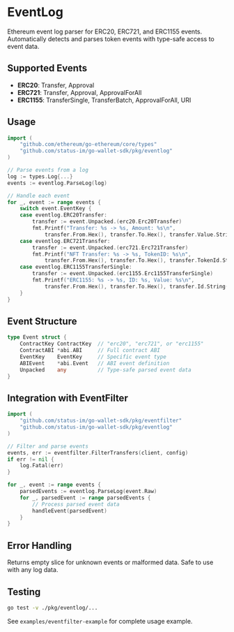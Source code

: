 # EventLog

Ethereum event log parser for ERC20, ERC721, and ERC1155 events. Automatically detects and parses token events with type-safe access to event data.

## Supported Events

- **ERC20**: Transfer, Approval
- **ERC721**: Transfer, Approval, ApprovalForAll  
- **ERC1155**: TransferSingle, TransferBatch, ApprovalForAll, URI

## Usage

```go
import (
    "github.com/ethereum/go-ethereum/core/types"
    "github.com/status-im/go-wallet-sdk/pkg/eventlog"
)

// Parse events from a log
log := types.Log{...}
events := eventlog.ParseLog(log)

// Handle each event
for _, event := range events {
    switch event.EventKey {
    case eventlog.ERC20Transfer:
        transfer := event.Unpacked.(erc20.Erc20Transfer)
        fmt.Printf("Transfer: %s -> %s, Amount: %s\n", 
            transfer.From.Hex(), transfer.To.Hex(), transfer.Value.String())
    case eventlog.ERC721Transfer:
        transfer := event.Unpacked.(erc721.Erc721Transfer)
        fmt.Printf("NFT Transfer: %s -> %s, TokenID: %s\n",
            transfer.From.Hex(), transfer.To.Hex(), transfer.TokenId.String())
    case eventlog.ERC1155TransferSingle:
        transfer := event.Unpacked.(erc1155.Erc1155TransferSingle)
        fmt.Printf("ERC1155: %s -> %s, ID: %s, Value: %s\n",
            transfer.From.Hex(), transfer.To.Hex(), transfer.Id.String(), transfer.Value.String())
    }
}
```

## Event Structure

```go
type Event struct {
    ContractKey ContractKey  // "erc20", "erc721", or "erc1155"
    ContractABI *abi.ABI     // Full contract ABI
    EventKey    EventKey     // Specific event type
    ABIEvent    *abi.Event   // ABI event definition
    Unpacked    any          // Type-safe parsed event data
}
```

## Integration with EventFilter

```go
import (
    "github.com/status-im/go-wallet-sdk/pkg/eventfilter"
    "github.com/status-im/go-wallet-sdk/pkg/eventlog"
)

// Filter and parse events
events, err := eventfilter.FilterTransfers(client, config)
if err != nil {
    log.Fatal(err)
}

for _, event := range events {
    parsedEvents := eventlog.ParseLog(event.Raw)
    for _, parsedEvent := range parsedEvents {
        // Process parsed event data
        handleEvent(parsedEvent)
    }
}
```

## Error Handling

Returns empty slice for unknown events or malformed data. Safe to use with any log data.

## Testing

```bash
go test -v ./pkg/eventlog/...
```

See `examples/eventfilter-example` for complete usage example.

